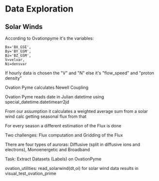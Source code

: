 # Data Exploration

## Solar Winds
According to Ovationpyme it's the variables:
```
Bx='BX_GSE',
By='BY_GSM',
Bz='BZ_GSM',
V=velvar,
Ni=densvar
```
If hourly data is chosen the "V" and "N" else it's "flow_speed" and "proton density"

Ovation Pyme calculates Newell Coupling

Ovation Pyme reads date in Julian datetime using special_datetime.datetimearr2jd

From our assumption it calculates a weighted average sum from a solar wind calc getting seasonal flux from that

For every season a different estimation of the Flux is done 

Two challenges: Flux computation and Gridding of the Flux

There are four types of auroras: Diffusive (split in diffusive ions and electrons), Monoenergetic and Broadband

Task: Extract Datasets (Labels) on OvationPyme

ovation_utilities: read_solarwind(dt,oi) for solar wind data
results in visual_test_ovation_prime

###